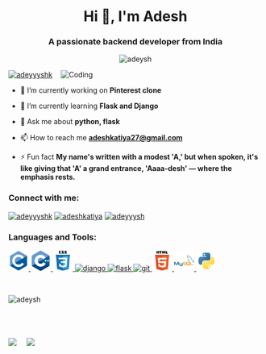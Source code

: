 
<h1 align="center">Hi <span class="wave">👋</span>, I'm Adesh</h1>

<h3 align="center">A passionate backend developer from India</h3>






<p align="center"> <img src="https://komarev.com/ghpvc/?username=adeysh&label=Profile%20views&color=0e75b6&style=flat" alt="adeysh" /> </p>
<img align="right" alt="Coding" width="400" src="https://camo.githubusercontent.com/a4c584bce1c41271485d28f92aaf9f581b3c88b68ca723b6edfd58b4ba988c2b/68747470733a2f2f63646e2e6472696262626c652e636f6d2f75736572732f313138373833362f73637265656e73686f74732f363533393432392f70726f6772616d65722e676966">

<p align="left"> <a href="https://twitter.com/adeyyyshk" target="blank"><img src="https://img.shields.io/twitter/follow/adeyyyshk?logo=twitter&style=for-the-badge" alt="adeyyyshk" /></a> </p>

- 🔭 I’m currently working on **Pinterest clone**

- 🌱 I’m currently learning **Flask and Django**

- 💬 Ask me about **python, flask**

- 📫 How to reach me **adeshkatiya27@gmail.com**

- ⚡ Fun fact **My name's written with a modest 'A,' but when spoken, it's like giving that 'A' a grand entrance, 'Aaaa-desh' — where the emphasis rests.**

<h3 align="left">Connect with me:</h3>
<p align="left">
<a href="https://twitter.com/adeyyyshk" target="blank"><img align="center" src="https://raw.githubusercontent.com/rahuldkjain/github-profile-readme-generator/master/src/images/icons/Social/twitter.svg" alt="adeyyyshk" height="30" width="40" /></a>
<a href="https://linkedin.com/in/adeshkatiya" target="blank"><img align="center" src="https://raw.githubusercontent.com/rahuldkjain/github-profile-readme-generator/master/src/images/icons/Social/linked-in-alt.svg" alt="adeshkatiya" height="30" width="40" /></a>
<a href="https://instagram.com/in/adeyyysh" target="blank"><img align="center" src="https://raw.githubusercontent.com/rahuldkjain/github-profile-readme-generator/master/src/images/icons/Social/instagram.svg" alt="adeyyysh" height="30" width="40" /></a>
</p>

<h3 align="left">Languages and Tools:</h3>
<p align="left"> <a href="https://www.cprogramming.com/" target="_blank" rel="noreferrer"> <img src="https://raw.githubusercontent.com/devicons/devicon/master/icons/c/c-original.svg" alt="c" width="40" height="40"/> </a> <a href="https://www.w3schools.com/cpp/" target="_blank" rel="noreferrer"> <img src="https://raw.githubusercontent.com/devicons/devicon/master/icons/cplusplus/cplusplus-original.svg" alt="cplusplus" width="40" height="40"/> </a> <a href="https://www.w3schools.com/css/" target="_blank" rel="noreferrer"> <img src="https://raw.githubusercontent.com/devicons/devicon/master/icons/css3/css3-original-wordmark.svg" alt="css3" width="40" height="40"/> </a> <a href="https://www.djangoproject.com/" target="_blank" rel="noreferrer"> <img src="https://cdn.worldvectorlogo.com/logos/django.svg" alt="django" width="40" height="40"/> </a> <a href="https://flask.palletsprojects.com/" target="_blank" rel="noreferrer"> <img src="https://www.vectorlogo.zone/logos/pocoo_flask/pocoo_flask-icon.svg" alt="flask" width="40" height="40"/> </a> <a href="https://git-scm.com/" target="_blank" rel="noreferrer"> <img src="https://www.vectorlogo.zone/logos/git-scm/git-scm-icon.svg" alt="git" width="40" height="40"/> </a> <a href="https://www.w3.org/html/" target="_blank" rel="noreferrer"> <img src="https://raw.githubusercontent.com/devicons/devicon/master/icons/html5/html5-original-wordmark.svg" alt="html5" width="40" height="40"/> </a> <a href="https://www.mysql.com/" target="_blank" rel="noreferrer"> <img src="https://raw.githubusercontent.com/devicons/devicon/master/icons/mysql/mysql-original-wordmark.svg" alt="mysql" width="40" height="40"/> </a> <a href="https://www.python.org" target="_blank" rel="noreferrer"> <img src="https://raw.githubusercontent.com/devicons/devicon/master/icons/python/python-original.svg" alt="python" width="40" height="40"/> </a> </p>
<br>
<p><img align="left" src="https://github-readme-stats.vercel.app/api/top-langs?username=adeysh&show_icons=true&locale=en&layout=compact" alt="adeysh" /></p>
<br>
<br>
<br>
<br>
<br>

<div class='container'>
<img style="height: auto; width: 45%;" class="img" src="https://github-readme-stats.vercel.app/api?username=adeysh&show_icons=true&locale=en" />
&nbsp;
&nbsp;
<img style="height: auto; width: 47%;" class="img" src="https://github-readme-streak-stats.herokuapp.com/?user=adeysh&" /></div>
</div>













